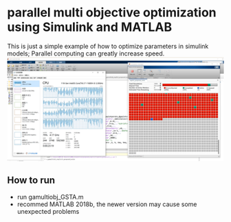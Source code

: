 # parallel multi objective optimization using Simulink and MATLAB
This is just a simple example of how to optimize parameters in simulink models;  Parallel computing can greatly increase speed.  
![demo_1](media/demo_1.png)


## How to run
* run gamultiobj_GSTA.m
* recommed MATLAB 2018b, the newer version may cause some unexpected problems
